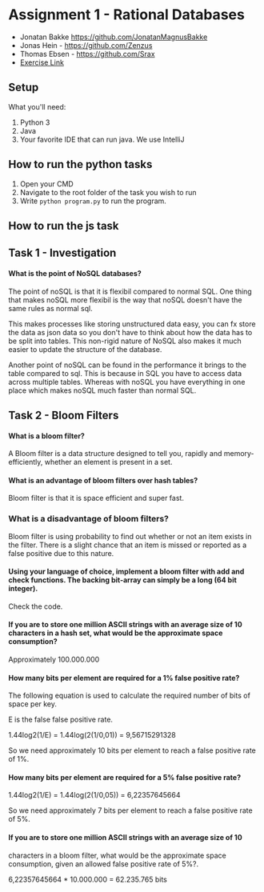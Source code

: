 # Assignment 1 - Rational Databases
- Jonatan Bakke https://github.com/JonatanMagnusBakke
- Jonas Hein - https://github.com/Zenzus
- Thomas Ebsen - https://github.com/Srax 
- [Exercise Link](misc/Assignment.pdf)


## Setup
What you'll need:
1. Python 3
2. Java
3. Your favorite IDE that can run java. We use IntelliJ

## How to run the python tasks
1. Open your CMD
2. Navigate to the root folder of the task you wish to run
3. Write `python program.py` to run the program.

## How to run the js task

## Task 1 - Investigation
#### What is the point of NoSQL databases?
The point of noSQL is that it is flexibil compared to normal SQL. One thing that makes noSQL more flexibil is the way that noSQL doesn't have the same rules as normal sql.  

This makes processes like storing unstructured data easy, you can fx store the data as json data so you don't have to think about how the data has to be split into tables. This non-rigid nature of NoSQL also makes it much easier to update the structure of the database.  

Another point of noSQL can be found in the performance it brings to the table compared to sql. This is because in SQL you have to access data across multiple tables. Whereas with noSQL you have everything in one place which makes noSQL much faster than normal SQL.


## Task 2 - Bloom Filters
#### What is a bloom filter?  
A Bloom filter is a data structure designed to tell you, rapidly and memory-efficiently, whether an element is present in a set.  
  
#### What is an advantage of bloom filters over hash tables?
Bloom filter is that it is space efficient and super fast.

### What is a disadvantage of bloom filters?
Bloom filter is using probability to find out whether or not an item exists in the filter. There is a slight chance that an item is missed or reported as a false positive due to this nature.

####  Using your language of choice, implement a bloom filter with add and check functions. The backing bit-array can simply be a long (64 bit integer).
Check the code.

#### If you are to store one million ASCII strings with an average size of 10 characters in a hash set, what would be the approximate space consumption?
Approximately 100.000.000

#### How many bits per element are required for a 1% false positive rate?
The following equation is used to calculate the required number of bits of space per key.  

E is the false false positive rate.  
  

 1.44log2(1/E) = 1.44log(2(1/0,01)) = 9,56715291328  

 So we need approximately 10 bits per element to reach a false positive rate of 1%.  

 ####  How many bits per element are required for a 5% false positive rate?  
 1.44log2(1/E) = 1.44log(2(1/0,05)) = 6,22357645664  

So we need approximately 7 bits per element to reach a false positive rate of 5%.  

#### If you are to store one million ASCII strings with an average size of 10
characters in a bloom filter, what would be the approximate space consumption, given an allowed false positive rate of 5%?.

6,22357645664 * 10.000.000 = 62.235.765 bits
